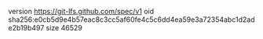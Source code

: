 version https://git-lfs.github.com/spec/v1
oid sha256:e0cb5d9e4b57eac8c3cc5af60fe4c5c6dd4ea59e3a72354abc1d2ade2b19b497
size 46529
